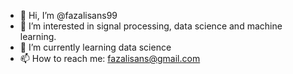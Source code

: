 - 👋 Hi, I’m @fazalisans99
- 👀 I’m interested in signal processing, data science and machine learning.
- 🌱 I’m currently learning data science
- 📫 How to reach me: fazalisans@gmail.com

<!---
fazalisans99/fazalisans99 is a ✨ special ✨ repository because its `README.md` (this file) appears on your GitHub profile.
You can click the Preview link to take a look at your changes.
--->
